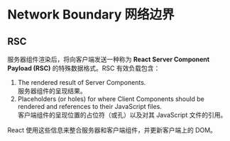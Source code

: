 # Network Boundary 网络边界
## RSC
服务器组件渲染后，将向客户端发送一种称为 **React Server Component Payload (RSC)** 的特殊数据格式。RSC 有效负载包含：
1. The rendered result of Server Components.  
	服务器组件的呈现结果。
1. Placeholders (or holes) for where Client Components should be rendered and references to their JavaScript files.  
    客户端组件的呈现位置的占位符（或孔）以及对其 JavaScript 文件的引用。

React 使用这些信息来整合服务器和客户端组件，并更新客户端上的 DOM。